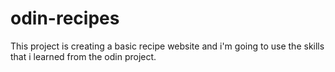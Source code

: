 # odin-recipes
This project is creating a basic recipe website and i'm going to use the skills that i learned from the odin project.